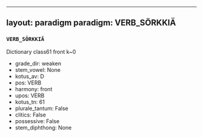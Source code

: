 
---
layout: paradigm
paradigm: VERB_SÖRKKIÄ
---
### ` VERB_SÖRKKIÄ `

Dictionary class61 front k~0
* grade_dir: weaken
* stem_vowel: None
* kotus_av: D
* pos: VERB
* harmony: front
* upos: VERB
* kotus_tn: 61
* plurale_tantum: False
* clitics: False
* possessive: False
* stem_diphthong: None

